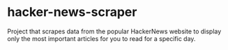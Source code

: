 # hacker-news-scraper
 Project that scrapes data from the popular HackerNews website to display only the most important articles for you to read for a specific day.
